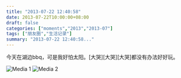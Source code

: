 ```yaml
---
title: "2013-07-22 12:40:58"
date: 2013-07-22T10:00:00+08:00
draft: false
categories: ["moments","2013","2013-07"]
tags: ["朋友圈","生活记录"]
summary: "2013-07-22 12:40:58..."
---
```


今天在湖边bbq，可是我好怕太阳。[大哭][大哭][大哭]都没有办法好好玩。

![Media 1](/Moments/photos/2013-07-22/201307221240580.jpg)
![Media 2](/Moments/photos/2013-07-22/201307221240581.jpg)
